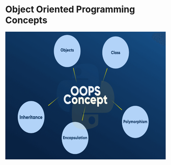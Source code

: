 # Object Oriented Programming Concepts

<p align="center">
  <img src="Images/OOPS-Concept.png" alt="LDP1.0" width="600" height="400"/>
</p>
